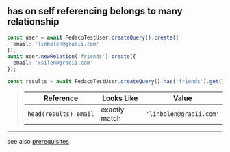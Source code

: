 ## has on self referencing belongs to many relationship

```typescript
const user = await FedacoTestUser.createQuery().create({
  email: 'linbolen@gradii.com'
});
await user.newRelation('friends').create({
  email: 'xsilen@gradii.com'
});
```
```typescript
const results = await FedacoTestUser.createQuery().has('friends').get();
```


> | Reference | Looks Like | Value |
> | ------ | ----- | ----- |
> | `head(results).email` | exactly match | `'linbolen@gradii.com'` |


----
see also [prerequisites](./prerequisite.md)
